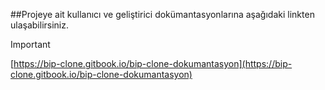 ##Projeye ait kullanıcı ve geliştirici dokümantasyonlarına aşağıdaki linkten ulaşabilirsiniz. 

> [!IMPORTANT]
> 
> [https://bip-clone.gitbook.io/bip-clone-dokumantasyon](https://bip-clone.gitbook.io/bip-clone-dokumantasyon)
